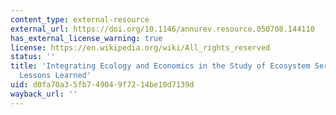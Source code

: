```yaml
---
content_type: external-resource
external_url: https://doi.org/10.1146/annurev.resource.050708.144110
has_external_license_warning: true
license: https://en.wikipedia.org/wiki/All_rights_reserved
status: ''
title: 'Integrating Ecology and Economics in the Study of Ecosystem Services: Some
  Lessons Learned'
uid: d0fa70a3-5fb7-4904-9f72-14be10d7139d
wayback_url: ''
---
```

